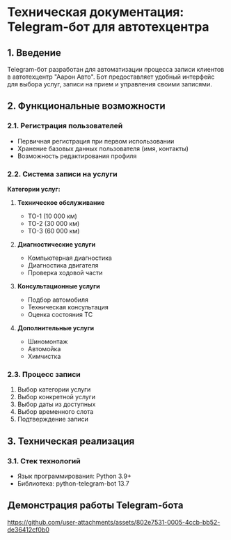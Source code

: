 # Техническая документация: Telegram-бот для автотехцентра

## 1. Введение
Telegram-бот разработан для автоматизации процесса записи клиентов в автотехцентр "Аарон Авто". Бот предоставляет удобный интерфейс для выбора услуг, записи на прием и управления своими записями.

## 2. Функциональные возможности

### 2.1. Регистрация пользователей
- Первичная регистрация при первом использовании
- Хранение базовых данных пользователя (имя, контакты)
- Возможность редактирования профиля

### 2.2. Система записи на услуги
**Категории услуг:**
1. **Техническое обслуживание**
   - ТО-1 (10 000 км)
   - ТО-2 (30 000 км)
   - ТО-3 (60 000 км)

2. **Диагностические услуги**
   - Компьютерная диагностика
   - Диагностика двигателя
   - Проверка ходовой части

3. **Консультационные услуги**
   - Подбор автомобиля
   - Техническая консультация
   - Оценка состояния ТС

4. **Дополнительные услуги**
   - Шиномонтаж
   - Автомойка
   - Химчистка

### 2.3. Процесс записи
1. Выбор категории услуги
2. Выбор конкретной услуги
3. Выбор даты из доступных
4. Выбор временного слота
5. Подтверждение записи

## 3. Техническая реализация

### 3.1. Стек технологий
- Язык программирования: Python 3.9+
- Библиотека: python-telegram-bot 13.7


## Демонстрация работы Telegram-бота
https://github.com/user-attachments/assets/802e7531-0005-4ccb-bb52-de36412cf0b0


